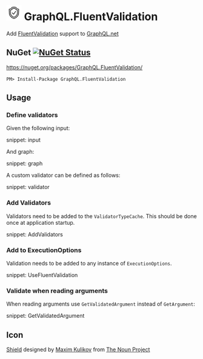# <img src="https://raw.githubusercontent.com/SimonCropp/GraphQL.Validation/master/src/icon.png" height="40px"> GraphQL.FluentValidation

Add [FluentValidation](https://fluentvalidation.net/) support to [GraphQL.net](https://github.com/graphql-dotnet/graphql-dotnet)


## NuGet [![NuGet Status](http://img.shields.io/nuget/v/GraphQL.FluentValidation.svg?longCache=true&style=flat)](https://www.nuget.org/packages/GraphQL.FluentValidation/)

https://nuget.org/packages/GraphQL.FluentValidation/

    PM> Install-Package GraphQL.FluentValidation


## Usage


### Define validators

Given the following input:

snippet: input

And graph:

snippet: graph

A custom validator can be defined as follows:

snippet: validator


### Add Validators

Validators need to be added to the `ValidatorTypeCache`. This should be done once at application startup.

snippet: AddValidators


### Add to ExecutionOptions

Validation needs to be added to any instance of `ExecutionOptions`.

snippet: UseFluentValidation


### Validate when reading arguments

When reading arguments use `GetValidatedArgument` instead of `GetArgument`:

snippet: GetValidatedArgument


## Icon

<a href="https://thenounproject.com/term/shield/1893182/" target="_blank">Shield</a> designed by [Maxim Kulikov](https://thenounproject.com/maxim221/) from [The Noun Project](https://thenounproject.com)
